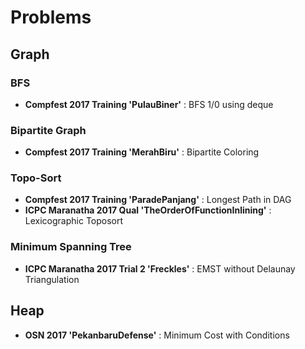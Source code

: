 # Problems

## Graph

### BFS

* **Compfest 2017 Training 'PulauBiner'** : BFS 1/0 using deque

### Bipartite Graph

* **Compfest 2017 Training 'MerahBiru'** : Bipartite Coloring

### Topo-Sort

* **Compfest 2017 Training 'ParadePanjang'** : Longest Path in DAG
* **ICPC Maranatha 2017 Qual 'TheOrderOfFunctionInlining'** : Lexicographic Toposort

### Minimum Spanning Tree

* **ICPC Maranatha 2017 Trial 2 'Freckles'** : EMST without Delaunay Triangulation

## Heap

* **OSN 2017 'PekanbaruDefense'** : Minimum Cost with Conditions
